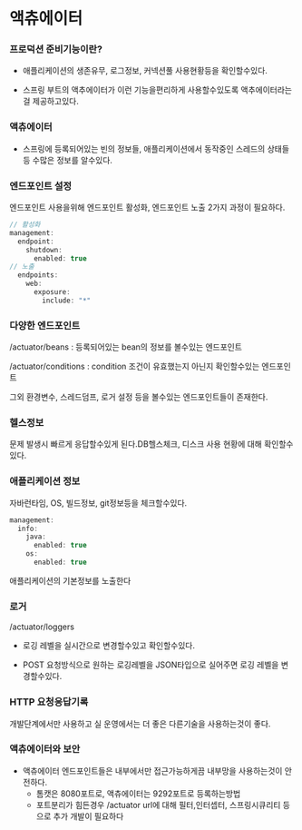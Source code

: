 # 액츄에이터

### 프로덕션 준비기능이란?

- 애플리케이션의 생존유무, 로그정보, 커넥션풀 사용현황등을 확인할수있다.

- 스프링 부트의 액추에이터가 이런 기능을편리하게 사용할수있도록 액추에이터라는걸 제공하고있다. 

### 액츄에이터

- 스프링에 등록되어있는 빈의 정보들, 애플리케이션에서 동작중인 스레드의 상태들 등 수많은 정보를 알수있다.

### 엔드포인트 설정

엔드포인트 사용을위해 엔드포인트 활성화, 엔드포인트 노출 2가지 과정이 필요하다.

```java
// 활성화
management:
  endpoint:
    shutdown:
      enabled: true
// 노출      
  endpoints:
    web:
      exposure:
        include: "*"
```


### 다양한 엔드포인트
/actuator/beans : 등록되어있는 bean의 정보를 볼수있는 엔드포인트   

/actuator/conditions : condition 조건이 유효했는지 아닌지 확인할수있는 엔드포인트

그외 환경변수, 스레드덤프, 로거 설정 등을 볼수있는 엔드포인트들이 존재한다. 


### 헬스정보

문제 발생시 빠르게 응답할수있게 된다.DB헬스체크, 디스크 사용 현황에 대해 확인할수있다. 

### 애플리케이션 정보

자바런타임, OS, 빌드정보, git정보등을 체크할수있다.

```java
management:
  info:
    java:
      enabled: true
    os:
      enabled: true
```
애플리케이션의 기본정보를 노출한다

### 로거 
/actuator/loggers

- 로깅 레벨을 실시간으로 변경할수있고 확인할수있다.

- POST 요청방식으로 원하는 로깅레벨을 JSON타입으로 실어주면 로깅 레벨을 변경할수있다.

### HTTP 요청응답기록

개발단계에서만 사용하고 실 운영에서는 더 좋은 다른기술을 사용하는것이 좋다.

### 액츄에이터와 보안

- 액츄에이터 엔드포인트들은 내부에서만 접근가능하게끔 내부망을 사용하는것이 안전하다.
  - 톰캣은 8080포트로, 액츄에이터는 9292포트로 등록하는방법
  - 포트분리가 힘든경우 /actuator url에 대해 필터,인터셉터, 스프링시큐리티 등으로 추가 개발이 필요하다
